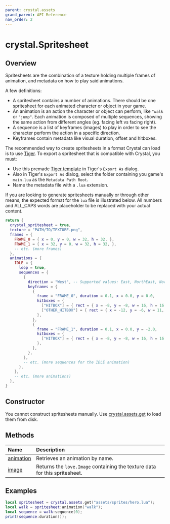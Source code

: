 ```yaml
---
parent: crystal.assets
grand_parent: API Reference
nav_order: 2
---
```


# crystal.Spritesheet

## Overview

Spritesheets are the combination of a texture holding multiple frames of animation, and metadata on how to play said animations.

A few definitions:

- A spritesheet contains a number of animations. There should be one spritesheet for each animated character or object in your game.
- An animation is an action the character or object can perform, like `"walk` or `"jump"`. Each animation is composed of multiple sequences, showing the same action from different angles (eg. facing left vs facing right).
- A sequence is a list of keyframes (images) to play in order to see the character perform the action in a specific direction.
- Keyframes contain metadata like visual duration, offset and hitboxes.

The recommended way to create spritesheets in a format Crystal can load is to use [Tiger](https://agersant.itch.io/tiger). To export a spritesheet that is compatible with Crystal, you must:

- Use this premade [Tiger template](crystal.template) in Tiger's `Export As` dialog.
- Also in Tiger's `Export As` dialog, select the folder containing you game's `main.lua` as the `Metadata Path Root`.
- Name the metadata file with a `.lua` extension.

If you are looking to generate spritesheets manually or through other means, the expected format for the `lua` file is illustrated below. All numbers and ALL_CAPS words are placeholder to be replaced with your actual content.

```lua
return {
  crystal_spritesheet = true,
  texture = "PATH/TO/TEXTURE.png",
  frames = {
    FRAME_0 = { x = 0, y = 0, w = 32, h = 32, },
    FRAME_1 = { x = 32, y = 0, w = 32, h = 32, },
    -- etc. (more frames)
  },
  animations = {
    IDLE = {
      loop = true,
      sequences = {
        {
          direction = "West", -- Supported values: East, NorthEast, North, NorthWest, West, SouthWest, South, SouthEast
          keyframes = {
            {
              frame = "FRAME_0", duration = 0.1, x = 0.0, y = 0.0,
              hitboxes = {
                ["HITBOX"] = { rect = { x = -8, y = -8, w = 16, h = 16 } },
                ["OTHER_HITBOX"] = { rect = { x = -12, y = -6, w = 11, h = 11 } },
              },
            },
            {
              frame = "FRAME_1", duration = 0.1, x = 0.0, y = -2.0,
              hitboxes = {
                ["HITBOX"] = { rect = { x = -8, y = -8, w = 16, h = 16 } },
              },
            },
          },
        },
        -- etc. (more sequences for the IDLE animation)
      },
    },
    -- etc. (more animations)
  },
}
```

## Constructor

You cannot construct spritesheets manually. Use [crystal.assets.get](get) to load them from disk.

## Methods

| Name                               | Description                                                                |
| :--------------------------------- | :------------------------------------------------------------------------- |
| [animation](spritesheet_animation) | Retrieves an animation by name.                                            |
| [image](spritesheet_image)         | Returns the `love.Image` containing the texture data for this spritesheet. |

## Examples

```lua
local spritesheet = crystal.assets.get("assets/sprites/hero.lua");
local walk = spritesheet:animation("walk");
local sequence = walk:sequence(0);
print(sequence:duration());
```
